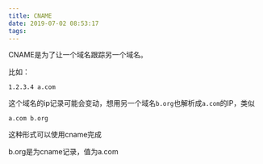 ```yaml
---
title: CNAME
date: 2019-07-02 08:53:17
tags:
---
```


CNAME是为了让一个域名跟踪另一个域名。

比如：

```
1.2.3.4 a.com
```

这个域名的ip记录可能会变动，想用另一个域名`b.org`也解析成`a.com`的IP，类似

```
a.com b.org
```

这种形式可以使用cname完成

b.org是为cname记录，值为a.com
